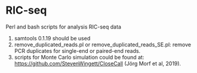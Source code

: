 # RIC-seq
Perl and bash scripts for analysis RIC-seq data

1. samtools 0.1.19 should be used
2. remove_duplicated_reads.pl or remove_duplicated_reads_SE.pl: remove PCR duplicates for single-end or paired-end reads.
3. scripts for Monte Carlo simulation could be found at: https://github.com/StevenWingett/CloseCall (Jörg Morf et al, 2019).
